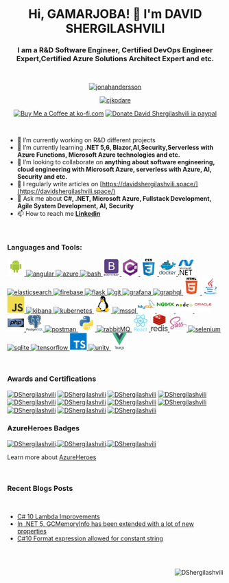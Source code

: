 <h1 align="center">Hi, GAMARJOBA! 👋 I'm DAVID SHERGILASHVILI</h1>
<h3 align="center">I am a R&D Software Engineer, Certified DevOps Engineer Expert,Certified Azure Solutions Architect Expert and etc.</h3>
<br>

<p align="center"> <a href="https://davidshergilashvili.space/" target="blank"><img src="https://davidshergilashvili.space/wp-content/uploads/2021/09/cropped-1616333234797-1-512x470-1.png" width="150px" alt="jonahandersson" /></a> </p>             
<p align="center"> <a href="https://ge.linkedin.com/in/davitshergilashvili" target="blank"><img src="https://www.askdavetaylor.com/ezoimgfmt/static.licdn.com/scds/common/u/img/webpromo/btn_myprofile_160x33.png?ezimgfmt=rs:160x33/rscb8/ng:webp/ngcb8" alt="cjkodare" /></a> </p>
<p align="center"> 
<a href='https://ko-fi.com/T6T162UY8' target='_blank'><img height='36' style='border:0px;height:36px;' src='https://cdn.ko-fi.com/cdn/kofi2.png?v=3' border='0' alt='Buy Me a Coffee at ko-fi.com' /></a>
<a href="https://www.paypal.me/dshergilashvili/1" target="_blank" rel="noreferrer"><img height='36' style='border:0px;height:36px;' src="https://cdn.worldvectorlogo.com/logos/paypal-2.svg" alt="Donate David Shergilashvili ia paypal"></a>
</p>
<br/>

- 🔭 I’m currently working on R&D different projects 
- 🌱 I’m currently learning **.NET 5,6, Blazor,AI,Security,Serverless with Azure Functions, Microsoft Azure technologies and etc.**
- 👯 I’m looking to collaborate on **anything about software engineering, cloud engineering with Microsoft Azure, serverless with Azure, AI, Security and etc.**
- 📝 I regularly write articles on [https://davidshergilashvili.space/](https://davidshergilashvili.space/)
- 💬 Ask me about **C#, .NET, Microsoft Azure, Fullstack Development, Agile System Development, AI, Security**
- 📫 How to reach me  **[Linkedin](https://www.linkedin.com/in/davitshergilashvili/)**

<br>

<h3 align="left">Languages and Tools:</h3>
<p align="left">
<p align="left"> <a href="https://developer.android.com" target="_blank"> <img src="https://raw.githubusercontent.com/devicons/devicon/master/icons/android/android-original-wordmark.svg" alt="android" width="40" height="40"/> </a> <a href="https://angular.io" target="_blank"> <img src="https://angular.io/assets/images/logos/angular/angular.svg" alt="angular" width="40" height="40"/> </a> <a href="https://azure.microsoft.com/en-in/" target="_blank"> <img src="https://www.vectorlogo.zone/logos/microsoft_azure/microsoft_azure-icon.svg" alt="azure" width="40" height="40"/> </a> <a href="https://www.gnu.org/software/bash/" target="_blank"> <img src="https://www.vectorlogo.zone/logos/gnu_bash/gnu_bash-icon.svg" alt="bash" width="40" height="40"/> </a> <a href="https://getbootstrap.com" target="_blank"> <img src="https://raw.githubusercontent.com/devicons/devicon/master/icons/bootstrap/bootstrap-plain-wordmark.svg" alt="bootstrap" width="40" height="40"/> </a> <a href="https://www.w3schools.com/cs/" target="_blank"> <img src="https://raw.githubusercontent.com/devicons/devicon/master/icons/csharp/csharp-original.svg" alt="csharp" width="40" height="40"/> </a> <a href="https://www.w3schools.com/css/" target="_blank"> <img src="https://raw.githubusercontent.com/devicons/devicon/master/icons/css3/css3-original-wordmark.svg" alt="css3" width="40" height="40"/> </a> <a href="https://www.docker.com/" target="_blank"> <img src="https://raw.githubusercontent.com/devicons/devicon/master/icons/docker/docker-original-wordmark.svg" alt="docker" width="40" height="40"/> </a> <a href="https://dotnet.microsoft.com/" target="_blank"> <img src="https://raw.githubusercontent.com/devicons/devicon/master/icons/dot-net/dot-net-original-wordmark.svg" alt="dotnet" width="40" height="40"/> </a> <a href="https://www.elastic.co" target="_blank"> <img src="https://www.vectorlogo.zone/logos/elastic/elastic-icon.svg" alt="elasticsearch" width="40" height="40"/> </a> <a href="https://firebase.google.com/" target="_blank"> <img src="https://www.vectorlogo.zone/logos/firebase/firebase-icon.svg" alt="firebase" width="40" height="40"/> </a> <a href="https://flask.palletsprojects.com/" target="_blank"> <img src="https://www.vectorlogo.zone/logos/pocoo_flask/pocoo_flask-icon.svg" alt="flask" width="40" height="40"/> </a> <a href="https://git-scm.com/" target="_blank"> <img src="https://www.vectorlogo.zone/logos/git-scm/git-scm-icon.svg" alt="git" width="40" height="40"/> </a> <a href="https://grafana.com" target="_blank"> <img src="https://www.vectorlogo.zone/logos/grafana/grafana-icon.svg" alt="grafana" width="40" height="40"/> </a> <a href="https://graphql.org" target="_blank"> <img src="https://www.vectorlogo.zone/logos/graphql/graphql-icon.svg" alt="graphql" width="40" height="40"/> </a> <a href="https://www.w3.org/html/" target="_blank"> <img src="https://raw.githubusercontent.com/devicons/devicon/master/icons/html5/html5-original-wordmark.svg" alt="html5" width="40" height="40"/> </a> <a href="https://www.java.com" target="_blank"> <img src="https://raw.githubusercontent.com/devicons/devicon/master/icons/java/java-original.svg" alt="java" width="40" height="40"/> </a> <a href="https://developer.mozilla.org/en-US/docs/Web/JavaScript" target="_blank"> <img src="https://raw.githubusercontent.com/devicons/devicon/master/icons/javascript/javascript-original.svg" alt="javascript" width="40" height="40"/> </a> <a href="https://www.elastic.co/kibana" target="_blank"> <img src="https://www.vectorlogo.zone/logos/elasticco_kibana/elasticco_kibana-icon.svg" alt="kibana" width="40" height="40"/> </a> <a href="https://kubernetes.io" target="_blank"> <img src="https://www.vectorlogo.zone/logos/kubernetes/kubernetes-icon.svg" alt="kubernetes" width="40" height="40"/> </a> <a href="https://www.linux.org/" target="_blank"> <img src="https://raw.githubusercontent.com/devicons/devicon/master/icons/linux/linux-original.svg" alt="linux" width="40" height="40"/> </a> <a href="https://www.microsoft.com/en-us/sql-server" target="_blank"> <img src="https://www.svgrepo.com/show/303229/microsoft-sql-server-logo.svg" alt="mssql" width="40" height="40"/> </a> <a href="https://www.mysql.com/" target="_blank"> <img src="https://raw.githubusercontent.com/devicons/devicon/master/icons/mysql/mysql-original-wordmark.svg" alt="mysql" width="40" height="40"/> </a> <a href="https://www.nginx.com" target="_blank"> <img src="https://raw.githubusercontent.com/devicons/devicon/master/icons/nginx/nginx-original.svg" alt="nginx" width="40" height="40"/> </a> <a href="https://nodejs.org" target="_blank"> <img src="https://raw.githubusercontent.com/devicons/devicon/master/icons/nodejs/nodejs-original-wordmark.svg" alt="nodejs" width="40" height="40"/> </a> <a href="https://www.oracle.com/" target="_blank"> <img src="https://raw.githubusercontent.com/devicons/devicon/master/icons/oracle/oracle-original.svg" alt="oracle" width="40" height="40"/> </a> <a href="https://www.php.net" target="_blank"> <img src="https://raw.githubusercontent.com/devicons/devicon/master/icons/php/php-original.svg" alt="php" width="40" height="40"/> </a> <a href="https://www.postgresql.org" target="_blank"> <img src="https://raw.githubusercontent.com/devicons/devicon/master/icons/postgresql/postgresql-original-wordmark.svg" alt="postgresql" width="40" height="40"/> </a> <a href="https://postman.com" target="_blank"> <img src="https://www.vectorlogo.zone/logos/getpostman/getpostman-icon.svg" alt="postman" width="40" height="40"/> </a> <a href="https://www.python.org" target="_blank"> <img src="https://raw.githubusercontent.com/devicons/devicon/master/icons/python/python-original.svg" alt="python" width="40" height="40"/> </a> <a href="https://www.rabbitmq.com" target="_blank"> <img src="https://www.vectorlogo.zone/logos/rabbitmq/rabbitmq-icon.svg" alt="rabbitMQ" width="40" height="40"/> </a> <a href="https://reactjs.org/" target="_blank"> <img src="https://raw.githubusercontent.com/devicons/devicon/master/icons/react/react-original-wordmark.svg" alt="react" width="40" height="40"/> </a> <a href="https://redis.io" target="_blank"> <img src="https://raw.githubusercontent.com/devicons/devicon/master/icons/redis/redis-original-wordmark.svg" alt="redis" width="40" height="40"/> </a> <a href="https://sass-lang.com" target="_blank"> <img src="https://raw.githubusercontent.com/devicons/devicon/master/icons/sass/sass-original.svg" alt="sass" width="40" height="40"/> </a> <a href="https://www.selenium.dev" target="_blank"> <img src="https://raw.githubusercontent.com/detain/svg-logos/780f25886640cef088af994181646db2f6b1a3f8/svg/selenium-logo.svg" alt="selenium" width="40" height="40"/> </a> <a href="https://www.sqlite.org/" target="_blank"> <img src="https://www.vectorlogo.zone/logos/sqlite/sqlite-icon.svg" alt="sqlite" width="40" height="40"/> </a> <a href="https://www.tensorflow.org" target="_blank"> <img src="https://www.vectorlogo.zone/logos/tensorflow/tensorflow-icon.svg" alt="tensorflow" width="40" height="40"/> </a> <a href="https://www.typescriptlang.org/" target="_blank"> <img src="https://raw.githubusercontent.com/devicons/devicon/master/icons/typescript/typescript-original.svg" alt="typescript" width="40" height="40"/> </a> <a href="https://unity.com/" target="_blank"> <img src="https://www.vectorlogo.zone/logos/unity3d/unity3d-icon.svg" alt="unity" width="40" height="40"/> </a> <a href="https://vuejs.org/" target="_blank"> <img src="https://raw.githubusercontent.com/devicons/devicon/master/icons/vuejs/vuejs-original-wordmark.svg" alt="vuejs" width="40" height="40"/> </a> </p>
</p>
  
<br>

<h3 align="left">Awards and Certifications</h3>
<p align="left">
<a href="https://www.credly.com/badges/ba975695-bc12-490f-892a-c2278352a5f1" target="blank"><img align="center" src="https://images.credly.com/size/340x340/images/5c8fca38-b0d2-49e5-9ad2-f3f8e79b327f/azure-data-scientist-associate-600x600.png" width="100px" alt="DShergilashvili" /></a>
<a href="https://www.credly.com/badges/06f39901-b9b2-4922-a489-7d7913a38889" target="blank"><img align="center" src="https://images.credly.com/size/340x340/images/1fab226c-0e60-4b45-9853-1905a4b6853a/azure-ai-engineer-600x600.png" alt="DShergilashvili" width="100px" /></a>
<a href="https://www.credly.com/badges/9f32953f-8706-414f-b92b-a40e6b702709" target="blank"><img align="center" src="https://images.credly.com/size/340x340/images/c3ab66f8-5d59-4afa-a6c2-0ba30a1989ca/CERT-Expert-DevOps-Engineer-600x600.png" width="100px" alt="DShergilashvili" /></a>
<a href="https://www.credly.com/badges/04d2937b-3c0a-41e5-8280-406a5023e951" width="100px" target="blank"><img align="center" src="https://images.credly.com/size/340x340/images/1ad16b6f-2c71-4a2e-ae74-ec69c4766039/azure-security-engineer-associate600x600.png" width="100px" alt="DShergilashvili" /></a>
<a href="https://www.credly.com/badges/cc12f5ed-bb8c-4852-b662-ed38852c279d" width="100px" target="blank"><img align="center" src="https://images.credly.com/size/340x340/images/63316b60-f62d-4e51-aacc-c23cb850089c/azure-developer-associate-600x600.png" width="100px" alt="DShergilashvili" /></a>
<a href="https://www.credly.com/badges/ab6c5681-6e22-41ab-a9fc-33f7e092a37e" width="100px" target="blank"><img align="center" src="https://images.credly.com/size/340x340/images/987adb7e-49be-4e24-b67e-55986bd3fe66/azure-solutions-architect-expert-600x600.png" width="100px" alt="DShergilashvili" /></a>
<a href="https://www.credly.com/badges/1e038bd4-106d-40af-8952-f66be7dc74df" width="100px" target="blank"><img align="center" src="https://images.credly.com/size/340x340/images/2711b780-c3f1-4678-a9ae-f6c49c379189/specialty-azure-iot-developer-600x600.png" width="100px" alt="DShergilashvili" /></a>
<a href="https://www.credly.com/badges/2d82b03c-e46b-4dd8-84dc-3d1eab7e7d3c" width="100px" target="blank"><img align="center" src="https://images.credly.com/size/340x340/images/2711b780-c3f1-4678-a9ae-f6c49c379189/specialty-azure-iot-developer-600x600.png" width="100px" alt="DShergilashvili" /></a>
<a href="https://www.credly.com/badges/956f413c-632c-4625-8c23-373f33ab4d9e" width="100px" target="blank"><img align="center" src="https://images.credly.com/size/340x340/images/a8e890b4-d484-4e04-b521-fba516a8c3cd/coursera-specialization-badge.png" width="100px" alt="DShergilashvili" /></a>
<a href="https://www.credential.net/0f892705-06cd-44bb-b2ae-0b377fd10c45#gs.a1a8yn" width="100px" target="blank"><img align="center" src="https://media-exp1.licdn.com/dms/image/C4D0BAQHsLCrXCVSacA/company-logo_100_100/0/1537995550980?e=1639008000&v=beta&t=UkPi62YoLfUkcg00ZsC2nSx1rgky0lcAzwQLkQawqHQ" width="100px" alt="DShergilashvili" /></a>
  <a href="https://www.linkedin.com/in/davitshergilashvili/" width="100px" target="blank"><img align="center" src="https://pngimage.net/wp-content/uploads/2018/06/more-icon-png-4.png" width="100px" alt="DShergilashvili" /></a>

<br>
  
<h3 align="left">AzureHeroes Badges</h3>
<p align="left">
<a href="https://jumpnet.enjinx.io/eth/asset/68c0000000000066/43?source=EnjinWallet-1.15.0" width="100px" target="blank">
<img align="center" src="https://cdn.enjinx.io/metadata/raw/cda3d069ee4ad327fa4f8542c00f58ccf092e12d/0713aee5d9dc7d0ba4aeac5726a6e491f8a76acb.jpg?width=600" width="100px" alt="DShergilashvili" />
</a>
<a href="https://jumpnet.enjinx.io/eth/asset/68c0000000000047/627?source=EnjinWallet-1.15.0" width="100px" target="blank">
<img align="center" src="https://cdn.enjinx.io/metadata/raw/cda3d069ee4ad327fa4f8542c00f58ccf092e12d/0713aee5d9dc7d0ba4aeac5726a6e491f8a76acb.jpg?width=600" width="100px" alt="DShergilashvili" />
</a>
<a href="https://jumpnet.enjinx.io/eth/asset/60c0000000000031/669?source=EnjinWallet-1.15.0" width="100px" target="blank">
<img align="center" src="https://cdn.enjinx.io/metadata/raw/cda3d069ee4ad327fa4f8542c00f58ccf092e12d/0713aee5d9dc7d0ba4aeac5726a6e491f8a76acb.jpg?width=600" width="100px" alt="DShergilashvili" />
</a>
<p>Learn more about <a href="https://www.microsoft.com/skills/azureheroes" target="blank">AzureHeroes</a> </p>
<br>
 
  <h3>Recent Blogs Posts </h3> 
  <br>
  
<!-- BLOG-POST-LIST:START -->
<ul>
  <li> <a href="https://davidshergilashvili.space/2021/09/03/c-10-lambda-improvements/" target="blank">C# 10 Lambda Improvements</a> </li>
  <li> <a href="https://davidshergilashvili.space/2021/09/03/in-net-5-gcmemoryinfo-has-been-extended-with-a-lot-of-new-properties/" target="blank">In .NET 5, GCMemoryInfo has been extended with a lot of new properties
</a> </li>
  <li> <a href="https://davidshergilashvili.space/2021/09/03/c10-format-expression-allowed-for-constant-string/" target="blank">C#10 Format expression allowed for constant string
</a> </li>

 <ul>
<!-- BLOG-POST-LIST:END -->
<br>
<br>
<p align="right"> <img src="https://komarev.com/ghpvc/?username=DShergilashvili&label=Profile%20views&color=0e75b6&style=flat" alt="DShergilashvili" /> </p>
